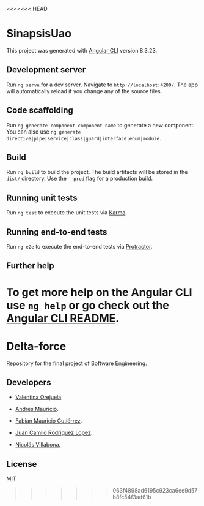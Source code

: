 <<<<<<< HEAD
# SinapsisUao

This project was generated with [Angular CLI](https://github.com/angular/angular-cli) version 8.3.23.

## Development server

Run `ng serve` for a dev server. Navigate to `http://localhost:4200/`. The app will automatically reload if you change any of the source files.

## Code scaffolding

Run `ng generate component component-name` to generate a new component. You can also use `ng generate directive|pipe|service|class|guard|interface|enum|module`.

## Build

Run `ng build` to build the project. The build artifacts will be stored in the `dist/` directory. Use the `--prod` flag for a production build.

## Running unit tests

Run `ng test` to execute the unit tests via [Karma](https://karma-runner.github.io).

## Running end-to-end tests

Run `ng e2e` to execute the end-to-end tests via [Protractor](http://www.protractortest.org/).

## Further help

To get more help on the Angular CLI use `ng help` or go check out the [Angular CLI README](https://github.com/angular/angular-cli/blob/master/README.md).
=======
# Delta-force
Repository for the final project of Software Engineering.

## Developers
- [Valentina Orejuela](https://github.com/valentina-orejuela). 

- [Andrés Mauricio](https://github.com/andres990127).

- [Fabian Mauricio Gutiérrez]().

- [Juan Camilo Rodriguez Lopez]().

- [Nicolás Villabona.](https://github.com/nvillabona)

## License
[MIT](https://choosealicense.com/licenses/mit/)
>>>>>>> 063f4898ad6195c923ca6ee9d57b8fc54f3ad61b

